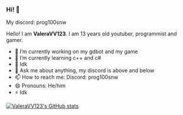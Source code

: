 ### Hi! 👋

<!--
**ValeraVV123/ValeraVV123** is a ✨ _special_ ✨ repository because its `README.md` (this file) appears on your GitHub profile.

- 👯 I’m looking to collaborate on -

Here are some ideas to get you started:
-->

My discord: prog100snw

Hello! I am **ValeraVV123**. I am 13 years old youtuber, programmist and gamer. 

- 🔭 I’m currently working on my gdbot and my game
- 🌱 I’m currently learning c++ and c#
- 🤔 Idk
- 💬 Ask me about anything, my discord is above and below
- 📫 How to reach me: Discord: prog100snw
- 😄 Pronouns: He/him
- ⚡ Idk

[![**ValeraVV123**'s GitHub stats](https://github-readme-stats.vercel.app/api?username=ValeraVV123&include_all_commits=true&hide=issues&theme=vue-dark)](https://github.com/anuraghazra/github-readme-stats)
